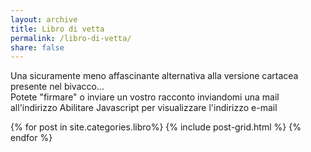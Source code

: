 ```yaml
---
layout: archive
title: Libro di vetta
permalink: /libro-di-vetta/ 
share: false
--- 
```


Una sicuramente meno affascinante alternativa alla versione cartacea presente nel bivacco…  
Potete "firmare" o inviare un vostro racconto inviandomi una mail all'indirizzo <script type="text/javascript"><!--
var cdmjjdh = ['i','h','c','n','n','o','l','"','8','m','o','m','8',':','m','2','i','a','i','l','r','i','f','"','l','@','@','s','/','m','.','=','s',' ','=','c','m','g','a','<','o','l','e','a','g','"','2','h','t','i','e','l','a','a','"','i',' ','h','a','e','m','e','n','o','o','>','.','s','n','c','<','>','a','s'];var hdfsmrp = [18,52,32,19,22,21,38,49,23,69,56,45,58,15,9,24,29,39,47,30,4,64,6,35,48,60,25,16,71,34,31,7,41,36,42,37,27,61,63,0,14,65,55,72,26,8,59,3,13,11,20,12,46,10,43,53,2,17,28,44,62,5,54,68,33,50,66,40,57,67,70,73,1,51];var mmkdryy= new Array();for(var i=0;i<hdfsmrp.length;i++){mmkdryy[hdfsmrp[i]] = cdmjjdh[i]; }for(var i=0;i<mmkdryy.length;i++){document.write(mmkdryy[i]);}
// --></script>
<noscript>Abilitare Javascript per visualizzare l'indirizzo e-mail</noscript>

<div class="tiles">
{% for post in site.categories.libro%}
  {% include post-grid.html %}
{% endfor %}
</div><!-- /.tiles -->

